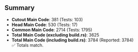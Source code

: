 ## Summary

- **Cutout Main Code**: 381 (Tests: 103)  
- **Head Main Code**: 530 (Tests: 17)  
- **Common Main Code**: 2714 (Tests: 1795)  
- **Total Main Code (excluding build.rs)**: 3625  
- **Total Main Code (including build.rs)**: 3784 (Reported: 3784)  
✅ Totals match.
